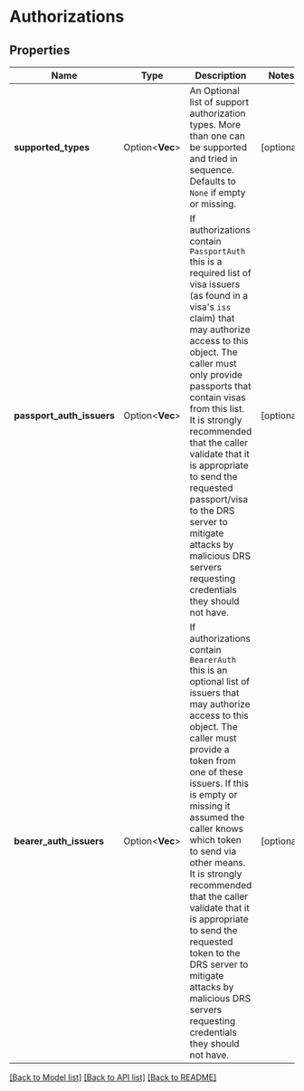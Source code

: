 # Authorizations

## Properties

Name | Type | Description | Notes
------------ | ------------- | ------------- | -------------
**supported_types** | Option<**Vec<String>**> | An Optional list of support authorization types. More than one can be supported and tried in sequence. Defaults to `None` if empty or missing. | [optional]
**passport_auth_issuers** | Option<**Vec<String>**> | If authorizations contain `PassportAuth` this is a required list of visa issuers (as found in a visa's `iss` claim) that may authorize access to this object. The caller must only provide passports that contain visas from this list. It is strongly recommended that the caller validate that it is appropriate to send the requested passport/visa to the DRS server to mitigate attacks by malicious DRS servers requesting credentials they should not have. | [optional]
**bearer_auth_issuers** | Option<**Vec<String>**> | If authorizations contain `BearerAuth` this is an optional list of issuers that may authorize access to this object. The caller must provide a token from one of these issuers. If this is empty or missing it assumed the caller knows which token to send via other means. It is strongly recommended that the caller validate that it is appropriate to send the requested token to the DRS server to mitigate attacks by malicious DRS servers requesting credentials they should not have. | [optional]

[[Back to Model list]](../README.md#documentation-for-models) [[Back to API list]](../README.md#documentation-for-api-endpoints) [[Back to README]](../README.md)


